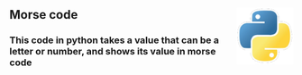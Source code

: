 # <img src="https://github.com/rodrigonuness/language_pictures/blob/master/Python.png" align="right" width="20%">
## Morse code
### This code in python takes a value that can be a letter or number, and shows its value in morse code
### 
####




